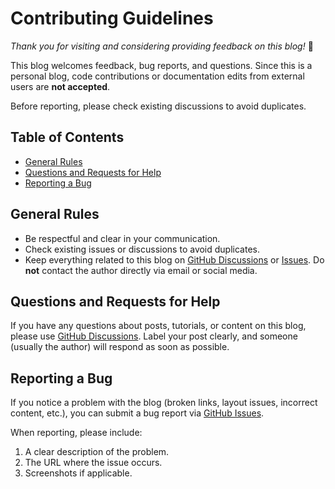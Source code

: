 # Contributing Guidelines

_Thank you for visiting and considering providing feedback on this blog!_ :tada:

This blog welcomes feedback, bug reports, and questions. Since this is a personal blog, code contributions or documentation edits from external users are **not accepted**.  

Before reporting, please check existing discussions to avoid duplicates.

## Table of Contents

- [General Rules](#general-rules)  
- [Questions and Requests for Help](#questions-and-requests-for-help)  
- [Reporting a Bug](#reporting-a-bug)  

## General Rules

- Be respectful and clear in your communication.  
- Check existing issues or discussions to avoid duplicates.  
- Keep everything related to this blog on [GitHub Discussions](https://github.com/Hooang/hooang.github.io/discussions) or [Issues](https://github.com/Hooang/hooang.github.io/issues). Do **not** contact the author directly via email or social media.  

## Questions and Requests for Help

If you have any questions about posts, tutorials, or content on this blog, please use [GitHub Discussions](https://github.com/Hooang/hooang.github.io/discussions). Label your post clearly, and someone (usually the author) will respond as soon as possible.  

## Reporting a Bug

If you notice a problem with the blog (broken links, layout issues, incorrect content, etc.), you can submit a bug report via [GitHub Issues](https://github.com/Hooang/hooang.github.io/issues/new).  

When reporting, please include:  
1. A clear description of the problem.  
2. The URL where the issue occurs.  
3. Screenshots if applicable.  

